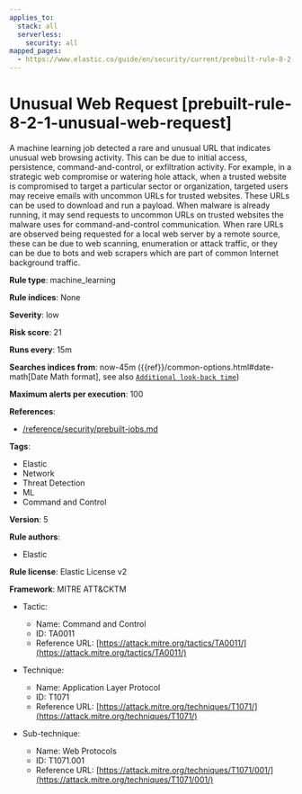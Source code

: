 ```yaml
---
applies_to:
  stack: all
  serverless:
    security: all
mapped_pages:
  - https://www.elastic.co/guide/en/security/current/prebuilt-rule-8-2-1-unusual-web-request.html
---
```


# Unusual Web Request [prebuilt-rule-8-2-1-unusual-web-request]

A machine learning job detected a rare and unusual URL that indicates unusual web browsing activity. This can be due to initial access, persistence, command-and-control, or exfiltration activity. For example, in a strategic web compromise or watering hole attack, when a trusted website is compromised to target a particular sector or organization, targeted users may receive emails with uncommon URLs for trusted websites. These URLs can be used to download and run a payload. When malware is already running, it may send requests to uncommon URLs on trusted websites the malware uses for command-and-control communication. When rare URLs are observed being requested for a local web server by a remote source, these can be due to web scanning, enumeration or attack traffic, or they can be due to bots and web scrapers which are part of common Internet background traffic.

**Rule type**: machine_learning

**Rule indices**: None

**Severity**: low

**Risk score**: 21

**Runs every**: 15m

**Searches indices from**: now-45m ({{ref}}/common-options.html#date-math[Date Math format], see also [`Additional look-back time`](docs-content://solutions/security/detect-and-alert/create-detection-rule.md#rule-schedule))

**Maximum alerts per execution**: 100

**References**:

* [/reference/security/prebuilt-jobs.md](/reference/prebuilt-jobs.md)

**Tags**:

* Elastic
* Network
* Threat Detection
* ML
* Command and Control

**Version**: 5

**Rule authors**:

* Elastic

**Rule license**: Elastic License v2

**Framework**: MITRE ATT&CKTM

* Tactic:

    * Name: Command and Control
    * ID: TA0011
    * Reference URL: [https://attack.mitre.org/tactics/TA0011/](https://attack.mitre.org/tactics/TA0011/)

* Technique:

    * Name: Application Layer Protocol
    * ID: T1071
    * Reference URL: [https://attack.mitre.org/techniques/T1071/](https://attack.mitre.org/techniques/T1071/)

* Sub-technique:

    * Name: Web Protocols
    * ID: T1071.001
    * Reference URL: [https://attack.mitre.org/techniques/T1071/001/](https://attack.mitre.org/techniques/T1071/001/)


